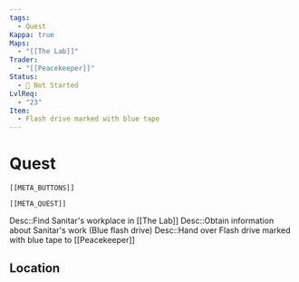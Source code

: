 ```yaml
---
tags:
  - Quest
Kappa: true
Maps:
  - "[[The Lab]]"
Trader:
  - "[[Peacekeeper]]"
Status:
  - 🛑 Not Started
LvlReq:
  - "23"
Item:
  - Flash drive marked with blue tape
---
```

# Quest
```meta-bind-embed
[[META_BUTTONS]]
```
```meta-bind-embed
[[META_QUEST]]
```
Desc::Find Sanitar's workplace in [[The Lab]]
Desc::Obtain information about Sanitar's work (Blue flash drive)
Desc::Hand over Flash drive marked with blue tape to [[Peacekeeper]]
## Location

